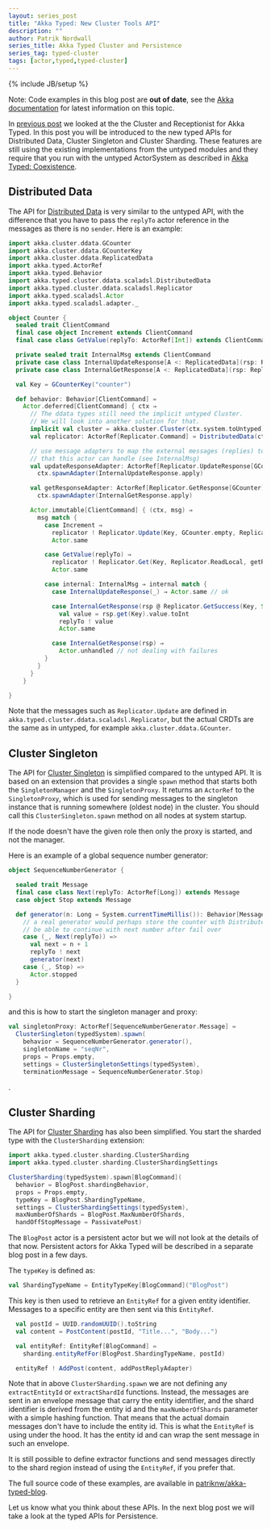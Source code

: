 ```yaml
---
layout: series_post
title: "Akka Typed: New Cluster Tools API"
description: ""
author: Patrik Nordwall
series_title: Akka Typed Cluster and Persistence
series_tag: typed-cluster
tags: [actor,typed,typed-cluster]
---
```

{% include JB/setup %}

Note: Code examples in this blog post are **out of date**, see the [Akka documentation](https://doc.akka.io/docs/akka/current/typed/cluster.html#higher-level-cluster-tools) for latest information on this topic.

In [previous post](https://akka.io/blog/2017/09/28/typed-cluster) we looked at the the Cluster and Receptionist for Akka Typed. In this post you will be introduced to the new typed APIs for Distributed Data, Cluster Singleton and Cluster Sharding. These features are still using the existing implementations from the untyped modules and they require that you run with the untyped ActorSystem as described in [Akka Typed: Coexistence](https://akka.io/blog/2017/05/06/typed-coexistence).

## Distributed Data

The API for [Distributed Data](https://doc.akka.io/docs/akka/current/scala/distributed-data.html) is very similar to the untyped API, with the difference that you have to pass the `replyTo` actor reference in the messages as there is no `sender`. Here is an example:

```scala
import akka.cluster.ddata.GCounter
import akka.cluster.ddata.GCounterKey
import akka.cluster.ddata.ReplicatedData
import akka.typed.ActorRef
import akka.typed.Behavior
import akka.typed.cluster.ddata.scaladsl.DistributedData
import akka.typed.cluster.ddata.scaladsl.Replicator
import akka.typed.scaladsl.Actor
import akka.typed.scaladsl.adapter._

object Counter {
  sealed trait ClientCommand
  final case object Increment extends ClientCommand
  final case class GetValue(replyTo: ActorRef[Int]) extends ClientCommand

  private sealed trait InternalMsg extends ClientCommand
  private case class InternalUpdateResponse[A <: ReplicatedData](rsp: Replicator.UpdateResponse[A]) extends InternalMsg
  private case class InternalGetResponse[A <: ReplicatedData](rsp: Replicator.GetResponse[A]) extends InternalMsg

  val Key = GCounterKey("counter")

  def behavior: Behavior[ClientCommand] =
    Actor.deferred[ClientCommand] { ctx ⇒
      // The ddata types still need the implicit untyped Cluster.
      // We will look into another solution for that.
      implicit val cluster = akka.cluster.Cluster(ctx.system.toUntyped)
      val replicator: ActorRef[Replicator.Command] = DistributedData(ctx.system).replicator

      // use message adapters to map the external messages (replies) to the message types
      // that this actor can handle (see InternalMsg)
      val updateResponseAdapter: ActorRef[Replicator.UpdateResponse[GCounter]] =
        ctx.spawnAdapter(InternalUpdateResponse.apply)

      val getResponseAdapter: ActorRef[Replicator.GetResponse[GCounter]] =
        ctx.spawnAdapter(InternalGetResponse.apply)

      Actor.immutable[ClientCommand] { (ctx, msg) ⇒
        msg match {
          case Increment ⇒
            replicator ! Replicator.Update(Key, GCounter.empty, Replicator.WriteLocal, updateResponseAdapter)(_ + 1)
            Actor.same

          case GetValue(replyTo) ⇒
            replicator ! Replicator.Get(Key, Replicator.ReadLocal, getResponseAdapter, Some(replyTo))
            Actor.same

          case internal: InternalMsg ⇒ internal match {
            case InternalUpdateResponse(_) ⇒ Actor.same // ok

            case InternalGetResponse(rsp @ Replicator.GetSuccess(Key, Some(replyTo: ActorRef[Int] @unchecked))) ⇒
              val value = rsp.get(Key).value.toInt
              replyTo ! value
              Actor.same

            case InternalGetResponse(rsp) ⇒
              Actor.unhandled // not dealing with failures
          }
        }
      }
    }

}

```

Note that the messages such as `Replicator.Update` are defined in `akka.typed.cluster.ddata.scaladsl.Replicator`, but the actual CRDTs are the same as in untyped, for example `akka.cluster.ddata.GCounter`.

## Cluster Singleton

The API for [Cluster Singleton](https://doc.akka.io/docs/akka/current/scala/cluster-singleton.html) is simplified compared to the untyped API. It is based on an extension that provides a single `spawn` method that starts both the `SingletonManager` and the `SingletonProxy`. It returns an `ActorRef` to the `SingletonProxy`, which is used for sending messages to the singleton instance that is running somewhere (oldest node) in the cluster. You should call this `ClusterSingleton.spawn` method on all nodes at system startup.

If the node doesn't have the given role then only the proxy is started, and not the manager.

Here is an example of a global sequence number generator:

```scala
object SequenceNumberGenerator {

  sealed trait Message
  final case class Next(replyTo: ActorRef[Long]) extends Message
  case object Stop extends Message

  def generator(n: Long = System.currentTimeMillis()): Behavior[Message] = Actor.immutable {
    // a real generator would perhaps store the counter with Distributed Data to
    // be able to continue with next number after fail over
    case (_, Next(replyTo)) =>
      val next = n + 1
      replyTo ! next
      generator(next)
    case (_, Stop) =>
      Actor.stopped
  }

}
```

and this is how to start the singleton manager and proxy:

```scala
val singletonProxy: ActorRef[SequenceNumberGenerator.Message] =
  ClusterSingleton(typedSystem).spawn(
    behavior = SequenceNumberGenerator.generator(),
    singletonName = "seqNr",
    props = Props.empty,
    settings = ClusterSingletonSettings(typedSystem),
    terminationMessage = SequenceNumberGenerator.Stop)
```
.

## Cluster Sharding

The API for [Cluster Sharding](https://doc.akka.io/docs/akka/current/scala/cluster-sharding.html) has also been simplified. You start the sharded type with the `ClusterSharding` extension:

```scala
import akka.typed.cluster.sharding.ClusterSharding
import akka.typed.cluster.sharding.ClusterShardingSettings

ClusterSharding(typedSystem).spawn[BlogCommand](
  behavior = BlogPost.shardingBehavior,
  props = Props.empty,
  typeKey = BlogPost.ShardingTypeName,
  settings = ClusterShardingSettings(typedSystem),
  maxNumberOfShards = BlogPost.MaxNumberOfShards,
  handOffStopMessage = PassivatePost)
```

The `BlogPost` actor is a persistent actor but we will not look at the details of that now. Persistent actors for Akka Typed will be described in a separate blog post in a few days.

The `typeKey` is defined as:

```scala
val ShardingTypeName = EntityTypeKey[BlogCommand]("BlogPost")
```

This key is then used to retrieve an `EntityRef` for a given entity identifier. Messages to a specific entity are then sent via this `EntityRef`.

```scala
  val postId = UUID.randomUUID().toString
  val content = PostContent(postId, "Title...", "Body...")

  val entityRef: EntityRef[BlogCommand] =
    sharding.entityRefFor(BlogPost.ShardingTypeName, postId)

  entityRef ! AddPost(content, addPostReplyAdapter)
```

Note that in above `ClusterSharding.spawn` we are not defining any `extractEntityId` or `extractShardId` functions. Instead, the messages are sent in an envelope message that carry the entity identifier, and the shard identifier is derived from the entity id and the `maxNumberOfShards` parameter with a simple hashing function. That means that the actual domain messages don't have to include the entity id. This is what the `EntityRef` is using under the hood. It has the entity id and can wrap the sent message in such an envelope.

It is still possible to define extractor functions and send messages directly to the shard region instead of using the `EntityRef`, if you prefer that.

The full source code of these examples, are available in [patriknw/akka-typed-blog](https://github.com/patriknw/akka-typed-blog).

Let us know what you think about these APIs. In the next blog post we will take a look at the typed APIs for Persistence.
